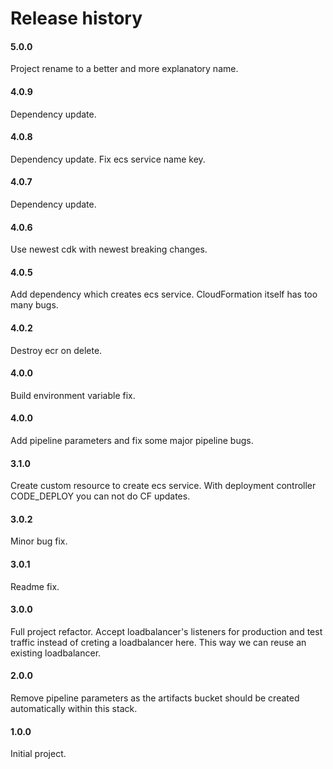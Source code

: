 # Release history

#### 5.0.0
Project rename to a better and more explanatory name.

#### 4.0.9
Dependency update.

#### 4.0.8
Dependency update. Fix ecs service name key.

#### 4.0.7
Dependency update.

#### 4.0.6
Use newest cdk with newest breaking changes.

#### 4.0.5
Add dependency which creates ecs service. CloudFormation itself
has too many bugs.

#### 4.0.2
Destroy ecr on delete.

#### 4.0.0
Build environment variable fix.

#### 4.0.0
Add pipeline parameters and fix some major pipeline bugs.

#### 3.1.0
Create custom resource to create ecs service. With deployment controller CODE_DEPLOY you
can not do CF updates.

#### 3.0.2
Minor bug fix.

#### 3.0.1
Readme fix.

#### 3.0.0
Full project refactor. Accept loadbalancer's listeners for production and test traffic instead of creting
a loadbalancer here. This way we can reuse an existing loadbalancer.

#### 2.0.0
Remove pipeline parameters as the artifacts bucket should be created automatically within this stack.

#### 1.0.0
Initial project.

